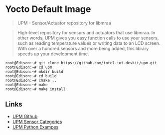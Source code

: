 # Yocto Default Image

> UPM - Sensor/Actuator repository for libmraa

> High-level repository for sensors and actuators that use libmraa. In other words, UPM gives you easy function calls to use your sensors, such as reading temperature values or writing data to an LCD screen. With over a hundred sensors and more being added, this library speeds up your development time.

    root@Edison:~# git clone https://github.com/intel-iot-devkit/upm.git
    root@Edison:~# cd upm
    root@Edison:~# mkdir build
    root@Edison:~# cd build
    root@Edison:~# cmake ..
    root@Edison:~# make
    root@Edison:~# make install

## Links

- [UPM Github](https://github.com/intel-iot-devkit/upm)
- [UPM Sensor Categories](http://iotdk.intel.com/docs/master/upm/modules.html)
- [UPM Python Exampes](https://github.com/intel-iot-devkit/upm/tree/master/examples/python)
